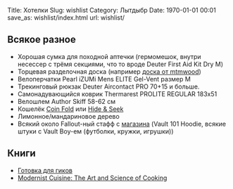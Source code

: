 Title: Хотелки
Slug: wishlist
Category: Лытдыбр
Date: 1970-01-01 00:01
save_as: wishlist/index.html
url: wishlist/

## Всякое разное

* Хорошая сумка для походной аптечки (гермомешок, внутри несессер с трёмя секциями, что то вроде Deuter First Aid Kit Dry M)
* Торцевая разделочная доска (например [доска от mtmwood](http://mtmwood.com/serial.php))
* Велоперчатки Pearl iZUMi Mens ELITE Gel-Vent размер M
* Трекинговый рюкзак Deuter Aircontact PRO 70+15 и больше.
* Самонадувающийся коврик Thermarest PROLITE REGULAR 183х51
* Велошлем Author Skiff 58-62 см
* Кошелёк [Coin Fold](http://bellroy.com/wallets/coin-fold-wallet?java) или [Hide & Seek](http://bellroy.com/wallets/hide-and-seek-wallet?java)
* Лимонное/мандариновое дерево
* Всякий около Fallout-ный стафф с [магазина](http://store.bethsoft.com/brands/fallout.html) (Vault 101 Hoodie, всякие штуки с Vault Boy-ем (футболки, кружки, игрушки))

## Книги

* [Готовка для гиков](http://www.amazon.com/Cooking-Geeks-Science-Great-Hacks/dp/0596805888/)
* [Modernist Cuisine: The Art and Science of Cooking](http://www.amazon.com/Modernist-Cuisine-The-Science-Cooking/dp/0982761007)
